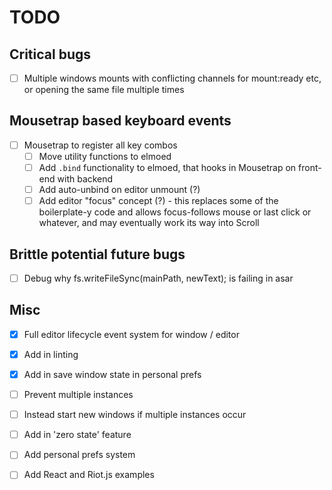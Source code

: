 # TODO

## Critical bugs
- [ ] Multiple windows mounts with conflicting channels for mount:ready etc, or
  opening the same file multiple times

## Mousetrap based keyboard events
- [ ] Mousetrap to register all key combos
    - [ ] Move utility functions to elmoed
    - [ ] Add `.bind` functionality to elmoed, that hooks in Mousetrap on
        front-end with backend
    - [ ] Add auto-unbind on editor unmount (?)
    - [ ] Add editor "focus" concept (?) - this replaces some of the
        boilerplate-y code and allows focus-follows mouse or last click or
        whatever, and may eventually work its way into Scroll

## Brittle potential future bugs
- [ ] Debug why fs.writeFileSync(mainPath, newText); is failing in asar

## Misc

- [X] Full editor lifecycle event system for window / editor

- [X] Add in linting

- [X] Add in save window state in personal prefs

- [ ] Prevent multiple instances

- [ ] Instead start new windows if multiple instances occur

- [ ] Add in 'zero state' feature

- [ ] Add personal prefs system

- [ ] Add React and Riot.js examples
